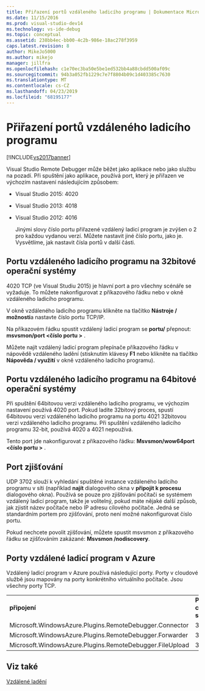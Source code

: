 ```yaml
---
title: Přiřazení portů vzdáleného ladicího programu | Dokumentace Microsoftu
ms.date: 11/15/2016
ms.prod: visual-studio-dev14
ms.technology: vs-ide-debug
ms.topic: conceptual
ms.assetid: 238bb4ec-bb00-4c2b-986e-18ac278f3959
caps.latest.revision: 8
author: MikeJo5000
ms.author: mikejo
manager: jillfra
ms.openlocfilehash: c1e70ec3ba50e5be1ed532bb4a88cbdd500af09c
ms.sourcegitcommit: 94b3a052fb1229c7e7f8804b09c1d403385c7630
ms.translationtype: MT
ms.contentlocale: cs-CZ
ms.lasthandoff: 04/23/2019
ms.locfileid: "68195177"
---
```

# <a name="remote-debugger-port-assignments"></a>Přiřazení portů vzdáleného ladicího programu
[!INCLUDE[vs2017banner](../includes/vs2017banner.md)]

Visual Studio Remote Debugger může běžet jako aplikace nebo jako službu na pozadí. Při spuštění jako aplikace, používá port, který je přiřazen ve výchozím nastavení následujícím způsobem:  
  
- Visual Studio 2015: 4020  
  
- Visual Studio 2013: 4018  
  
- Visual Studio 2012: 4016  
  
  Jinými slovy číslo portu přiřazené vzdálený ladicí program je zvýšen o 2 pro každou vydanou verzí. Můžete nastavit jiné číslo portu, jako je. Vysvětlíme, jak nastavit čísla portů v další části.  
  
## <a name="the-remote-debugger-port-on-32-bit-operating-systems"></a>Portu vzdáleného ladicího programu na 32bitové operační systémy  
 4020 TCP (ve Visual Studiu 2015) je hlavní port a pro všechny scénáře se vyžaduje. To můžete nakonfigurovat z příkazového řádku nebo v okně vzdáleného ladicího programu.  
  
 V okně vzdáleného ladicího programu klikněte na tlačítko **Nástroje / možnosti**a nastavte číslo portu TCP/IP.  
  
 Na příkazovém řádku spustit vzdálený ladicí program se **portu/** přepnout: **msvsmon/port \<číslo portu >** .  
  
 Můžete najít vzdálený ladicí program přepínače příkazového řádku v nápovědě vzdáleného ladění (stisknutím klávesy **F1** nebo klikněte na tlačítko **Nápověda / využití** v okně vzdáleného ladicího programu).  
  
## <a name="the-remote-debugger-port-on-64-bit-operating-systems"></a>Portu vzdáleného ladicího programu na 64bitové operační systémy  
 Při spuštění 64bitovou verzi vzdáleného ladicího programu, ve výchozím nastavení používá 4020 port.  Pokud ladíte 32bitový proces, spustí 64bitovou verzi vzdáleného ladicího programu na portu 4021 32bitovou verzi vzdáleného ladicího programu. Při spuštění vzdáleného ladicího programu 32-bit, používá 4020 a 4021 nepoužívá.  
  
 Tento port jde nakonfigurovat z příkazového řádku: **Msvsmon/wow64port \<číslo portu >** .  
  
## <a name="the-discovery-port"></a>Port zjišťování  
 UDP 3702 slouží k vyhledání spuštěné instance vzdáleného ladícího programu v síti (například **najít** dialogového okna v **připojit k procesu** dialogového okna). Používá se pouze pro zjišťování počítači se systémem vzdálený ladicí program, takže je volitelný, pokud máte nějaké další způsob, jak zjistit název počítače nebo IP adresu cílového počítače. Jedná se standardním portem pro zjišťování, proto není možné nakonfigurovat číslo portu.  
  
 Pokud nechcete povolit zjišťování, můžete spustit msvsmon z příkazového řádku se zjišťováním zakázané:  **Msvsmon /nodiscovery**.  
  
## <a name="remote-debugger-ports-on-azure"></a>Porty vzdálené ladicí program v Azure  
 Vzdálený ladicí program v Azure používá následující porty. Porty v cloudové službě jsou mapovány na porty konkrétního virtuálního počítače. Jsou všechny porty TCP.  
  
||||  
|-|-|-|  
|**připojení**|**Port v cloudové službě**|**Port ve virtuálním počítači**|  
|Microsoft.WindowsAzure.Plugins.RemoteDebugger.Connector|30400|30398|  
|Microsoft.WindowsAzure.Plugins.RemoteDebugger.Forwarder|31400|31398|  
|Microsoft.WindowsAzure.Plugins.RemoteDebugger.FileUpload|32400|32398|  
  
## <a name="see-also"></a>Viz také  
 [Vzdálené ladění](../debugger/remote-debugging.md)
